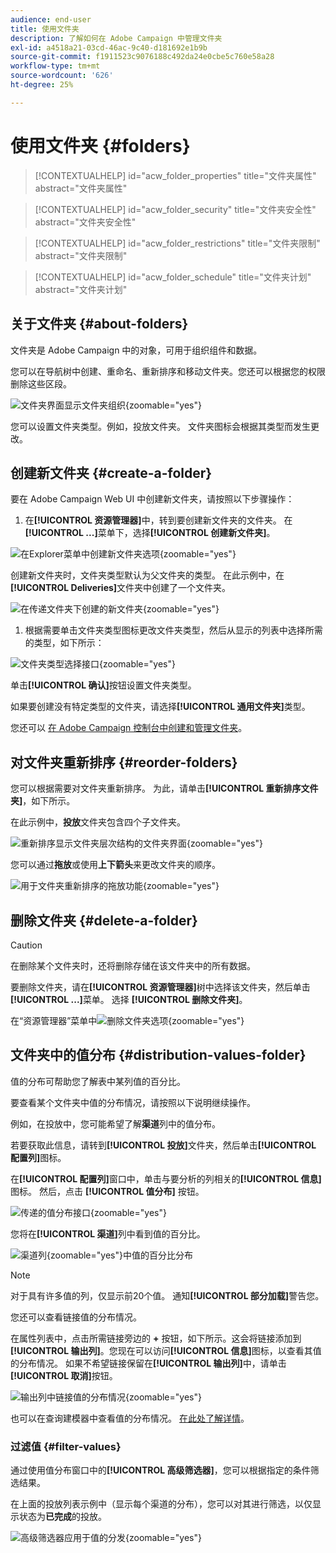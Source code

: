 ```yaml
---
audience: end-user
title: 使用文件夹
description: 了解如何在 Adobe Campaign 中管理文件夹
exl-id: a4518a21-03cd-46ac-9c40-d181692e1b9b
source-git-commit: f1911523c9076188c492da24e0cbe5c760e58a28
workflow-type: tm+mt
source-wordcount: '626'
ht-degree: 25%

---
```


# 使用文件夹 {#folders}

>[!CONTEXTUALHELP]
>id="acw_folder_properties"
>title="文件夹属性"
>abstract="文件夹属性"

>[!CONTEXTUALHELP]
>id="acw_folder_security"
>title="文件夹安全性"
>abstract="文件夹安全性"

>[!CONTEXTUALHELP]
>id="acw_folder_restrictions"
>title="文件夹限制"
>abstract="文件夹限制"

>[!CONTEXTUALHELP]
>id="acw_folder_schedule"
>title="文件夹计划"
>abstract="文件夹计划"

## 关于文件夹 {#about-folders}

文件夹是 Adobe Campaign 中的对象，可用于组织组件和数据。

您可以在导航树中创建、重命名、重新排序和移动文件夹。您还可以根据您的权限删除这些区段。

![文件夹界面显示文件夹组织](assets/folders.png){zoomable="yes"}

您可以设置文件夹类型。例如，投放文件夹。 文件夹图标会根据其类型而发生更改。

## 创建新文件夹 {#create-a-folder}

要在 Adobe Campaign Web UI 中创建新文件夹，请按照以下步骤操作：

1. 在&#x200B;**[!UICONTROL 资源管理器]**&#x200B;中，转到要创建新文件夹的文件夹。 在&#x200B;**[!UICONTROL ...]**&#x200B;菜单下，选择&#x200B;**[!UICONTROL 创建新文件夹]**。

![在Explorer菜单中创建新文件夹选项](assets/folder_create.png){zoomable="yes"}

创建新文件夹时，文件夹类型默认为父文件夹的类型。 在此示例中，在&#x200B;**[!UICONTROL Deliveries]**&#x200B;文件夹中创建了一个文件夹。

![在传递文件夹下创建的新文件夹](assets/folder_new.png){zoomable="yes"}

1. 根据需要单击文件夹类型图标更改文件夹类型，然后从显示的列表中选择所需的类型，如下所示：

![文件夹类型选择接口](assets/folder_type.png){zoomable="yes"}

单击&#x200B;**[!UICONTROL 确认]**&#x200B;按钮设置文件夹类型。

如果要创建没有特定类型的文件夹，请选择&#x200B;**[!UICONTROL 通用文件夹]**&#x200B;类型。

您还可以 [在 Adobe Campaign 控制台中创建和管理文件夹](https://experienceleague.adobe.com/zh-hans/docs/campaign/campaign-v8/config/configuration/folders-and-views)。

## 对文件夹重新排序 {#reorder-folders}

您可以根据需要对文件夹重新排序。 为此，请单击&#x200B;**[!UICONTROL 重新排序文件夹]**，如下所示。

在此示例中，**投放**&#x200B;文件夹包含四个子文件夹。

![重新排序显示文件夹层次结构的文件夹界面](assets/folder-reorder.png){zoomable="yes"}

您可以通过&#x200B;**拖放**&#x200B;或使用&#x200B;**上下箭头**&#x200B;来更改文件夹的顺序。

![用于文件夹重新排序的拖放功能](assets/folder-draganddrop.png){zoomable="yes"}

## 删除文件夹 {#delete-a-folder}

>[!CAUTION]
>
>在删除某个文件夹时，还将删除存储在该文件夹中的所有数据。

要删除文件夹，请在&#x200B;**[!UICONTROL 资源管理器]**&#x200B;树中选择该文件夹，然后单击&#x200B;**[!UICONTROL ...]**&#x200B;菜单。 选择 **[!UICONTROL 删除文件夹]**。

在“资源管理器”菜单中![删除文件夹选项](assets/folder_delete.png){zoomable="yes"}

## 文件夹中的值分布 {#distribution-values-folder}

值的分布可帮助您了解表中某列值的百分比。

要查看某个文件夹中值的分布情况，请按照以下说明继续操作。

例如，在投放中，您可能希望了解&#x200B;**渠道**&#x200B;列中的值分布。

若要获取此信息，请转到&#x200B;**[!UICONTROL 投放]**&#x200B;文件夹，然后单击&#x200B;**[!UICONTROL 配置列]**&#x200B;图标。

在&#x200B;**[!UICONTROL 配置列]**&#x200B;窗口中，单击与要分析的列相关的&#x200B;**[!UICONTROL 信息]**&#x200B;图标。 然后，点击 **[!UICONTROL 值分布]** 按钮。

![传递的值分布接口](assets/values_deliveries.png){zoomable="yes"}

您将在&#x200B;**[!UICONTROL 渠道]**&#x200B;列中看到值的百分比。

![渠道列](assets/values_percentage.png){zoomable="yes"}中值的百分比分布

>[!NOTE]
>
>对于具有许多值的列，仅显示前20个值。 通知&#x200B;**[!UICONTROL 部分加载]**&#x200B;警告您。

您还可以查看链接值的分布情况。

在属性列表中，点击所需链接旁边的 **+** 按钮，如下所示。这会将链接添加到 **[!UICONTROL 输出列]**。您现在可以访问&#x200B;**[!UICONTROL 信息]**&#x200B;图标，以查看其值的分布情况。 如果不希望链接保留在&#x200B;**[!UICONTROL 输出列]**&#x200B;中，请单击&#x200B;**[!UICONTROL 取消]**&#x200B;按钮。

![输出列中链接值的分布情况](assets/values_link.png){zoomable="yes"}

也可以在查询建模器中查看值的分布情况。 [在此处了解详情](../query/build-query.md#distribution-of-values-in-a-query)。

### 过滤值 {#filter-values}

通过使用值分布窗口中的&#x200B;**[!UICONTROL 高级筛选器]**，您可以根据指定的条件筛选结果。

在上面的投放列表示例中（显示每个渠道的分布），您可以对其进行筛选，以仅显示状态为&#x200B;**已完成**&#x200B;的投放。

![高级筛选器应用于值的分发](assets/values_filter.png){zoomable="yes"}